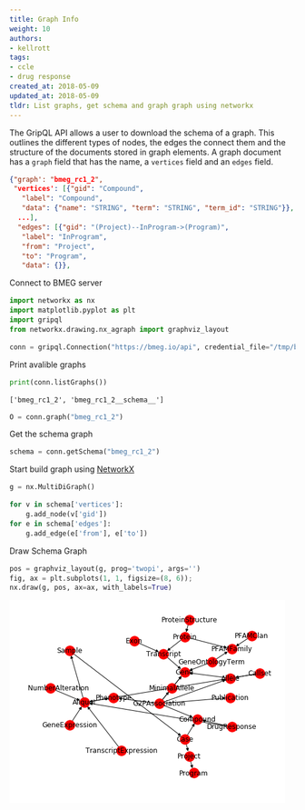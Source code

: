 ```yaml
---
title: Graph Info
weight: 10
authors:
- kellrott
tags:
- ccle
- drug response
created_at: 2018-05-09
updated_at: 2018-05-09
tldr: List graphs, get schema and graph graph using networkx
---
```

The GripQL API allows a user to download the schema of a graph. This outlines the different types of nodes, the edges the connect them and the structure of the documents stored in graph elements. A graph document has a `graph` field that has the name, a `vertices` field and an `edges` field.

```json
{"graph': "bmeg_rc1_2",
 "vertices': [{"gid": "Compound",
   "label": "Compound",
   "data": {"name": "STRING", "term": "STRING", "term_id": "STRING"}},
  ...],
  "edges": [{"gid": "(Project)--InProgram->(Program)",
   "label": "InProgram",
   "from": "Project",
   "to": "Program",
   "data": {}},
```

Connect to BMEG server


```python
import networkx as nx
import matplotlib.pyplot as plt
import gripql
from networkx.drawing.nx_agraph import graphviz_layout
```


```python
conn = gripql.Connection("https://bmeg.io/api", credential_file="/tmp/bmeg_credentials.json")
```

Print avalible graphs


```python
print(conn.listGraphs())
```

    ['bmeg_rc1_2', 'bmeg_rc1_2__schema__']



```python
O = conn.graph("bmeg_rc1_2")
```

Get the schema graph


```python
schema = conn.getSchema("bmeg_rc1_2")
```

Start build graph using [NetworkX](https://networkx.github.io/)


```python
g = nx.MultiDiGraph()
```


```python
for v in schema['vertices']:
    g.add_node(v['gid'])
for e in schema['edges']:
    g.add_edge(e['from'], e['to'])
```

Draw Schema Graph


```python
pos = graphviz_layout(g, prog='twopi', args='')
fig, ax = plt.subplots(1, 1, figsize=(8, 6));
nx.draw(g, pos, ax=ax, with_labels=True)
```


![png](SchemaGraph_files/SchemaGraph_14_0.png)



```python

```
